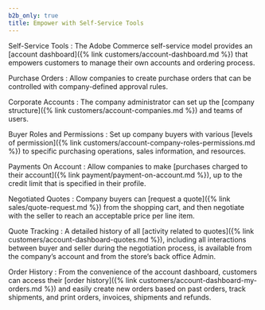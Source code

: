 ```yaml
---
b2b_only: true
title: Empower with Self-Service Tools
---
```


Self-Service Tools
:  The Adobe Commerce self-service model provides an [account dashboard]({% link customers/account-dashboard.md %}) that empowers customers to manage their own accounts and ordering process.

Purchase Orders
:  Allow companies to create purchase orders that can be controlled with company-defined approval rules.

Corporate Accounts
:  The company administrator can set up the [company structure]({% link customers/account-companies.md %}) and teams of users.

Buyer Roles and Permissions
:  Set up company buyers with various [levels of permission]({% link customers/account-company-roles-permissions.md %}) to specific purchasing operations, sales information, and resources.

Payments On Account
:  Allow companies to make [purchases charged to their account]({% link payment/payment-on-account.md %}), up to the credit limit that is specified in their profile.

Negotiated Quotes
:  Company buyers can [request a quote]({% link sales/quote-request.md %}) from the shopping cart, and then negotiate with the seller to reach an acceptable price per line item.

Quote Tracking
:  A detailed history of all [activity related to quotes]({% link customers/account-dashboard-quotes.md %}), including all interactions between buyer and seller during the negotiation process, is available from the company’s account and from the store’s back office Admin.

Order History
:  From the convenience of the account dashboard, customers can access their [order history]({% link customers/account-dashboard-my-orders.md %}) and easily create new orders based on past orders, track shipments, and print orders, invoices, shipments and refunds.
